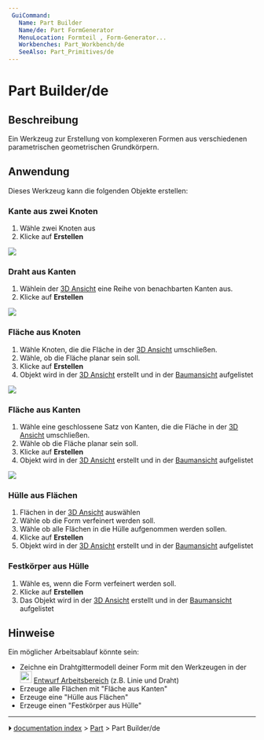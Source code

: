 ```yaml
---
 GuiCommand:
   Name: Part Builder
   Name/de: Part FormGenerator
   MenuLocation: Formteil , Form-Generator...
   Workbenches: Part_Workbench/de
   SeeAlso: Part_Primitives/de
---
```


# Part Builder/de



## Beschreibung

Ein Werkzeug zur Erstellung von komplexeren Formen aus verschiedenen parametrischen geometrischen Grundkörpern.



## Anwendung

Dieses Werkzeug kann die folgenden Objekte erstellen:



### Kante aus zwei Knoten 

1.  Wähle zwei Knoten aus
2.  Klicke auf **Erstellen**

![](images/Edge_from_verts-1.gif )



### Draht aus Kanten 

1.  Wählein der [3D Ansicht](3D_view/de.md) eine Reihe von benachbarten Kanten aus.
2.  Klicke auf **Erstellen**

![](images/Wire_from_edges-1.gif )



### Fläche aus Knoten 

1.  Wähle Knoten, die die Fläche in der [3D Ansicht](3D_view/de.md) umschließen.
2.  Wähle, ob die Fläche planar sein soll.
3.  Klicke auf **Erstellen**
4.  Objekt wird in der [3D Ansicht](3D_view/de.md) erstellt und in der [Baumansicht](Tree_view/de.md) aufgelistet

![](images/Face_from_verts.gif )



### Fläche aus Kanten 

1.  Wähle eine geschlossene Satz von Kanten, die die Fläche in der [3D Ansicht](3D_view/de.md) umschließen.
2.  Wähle ob die Fläche planar sein soll.
3.  Klicke auf **Erstellen**
4.  Objekt wird in der [3D Ansicht](3D_view/de.md) erstellt und in der [Baumansicht](Tree_view/de.md) aufgelistet

![](images/Face_from_edges.gif )



### Hülle aus Flächen 

1.  Flächen in der [3D Ansicht](3D_view/de.md) auswählen
2.  Wähle ob die Form verfeinert werden soll.
3.  Wähle ob alle Flächen in die Hülle aufgenommen werden sollen.
4.  Klicke auf **Erstellen**
5.  Objekt wird in der [3D Ansicht](3D_view/de.md) erstellt und in der [Baumansicht](Tree_view/de.md) aufgelistet



### Festkörper aus Hülle 

1.  Wähle es, wenn die Form verfeinert werden soll.
2.  Klicke auf **Erstellen**
3.  Das Objekt wird in der [3D Ansicht](3D_view/de.md) erstellt und in der [Baumansicht](Tree_view/de.md) aufgelistet



## Hinweise

Ein möglicher Arbeitsablauf könnte sein:

-   Zeichne ein Drahtgittermodell deiner Form mit den Werkzeugen in der <img alt="" src=images/Workbench_Draft.svg  style="width:24px;"> [Entwurf Arbeitsbereich](Draft_Workbench/de.md) (z.B. Linie und Draht)
-   Erzeuge alle Flächen mit \"Fläche aus Kanten\"
-   Erzeuge eine \"Hülle aus Flächen\"
-   Erzeuge einen \"Festkörper aus Hülle\"



---
⏵ [documentation index](../README.md) > [Part](Part_Workbench.md) > Part Builder/de
